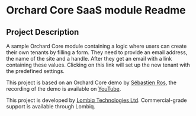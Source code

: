 # Orchard Core SaaS module Readme



## Project Description

A sample Orchard Core module containing a logic where users can create their own tenants by filling a form. They need to provide an email address, the name of the site and a handle. After they get an email with a link containing these values. Clicking on this link will set up the new tenant with the predefined settings.

This project is based on an Orchard Core demo by [Sébastien Ros](https://github.com/sebastienros/), the recording of the demo is available on [YouTube](https://www.youtube.com/watch?v=eEj-oOVVOLE).

This project is developed by [Lombiq Technologies Ltd](http://lombiq.com/). Commercial-grade support is available through Lombiq.
